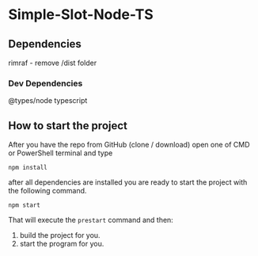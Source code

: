 # Simple-Slot-Node-TS

## Dependencies

rimraf - remove /dist folder

### Dev Dependencies

@types/node
typescript

## How to start the project

After you have the repo from GitHub (clone / download)
open one of CMD or PowerShell terminal and type

```JS
npm install
```

after all dependencies are installed you are ready to start the project with the following command.

```JS
npm start
```

That will execute the `prestart` command and then:

1. build the project for you.
2. start the program for you.
